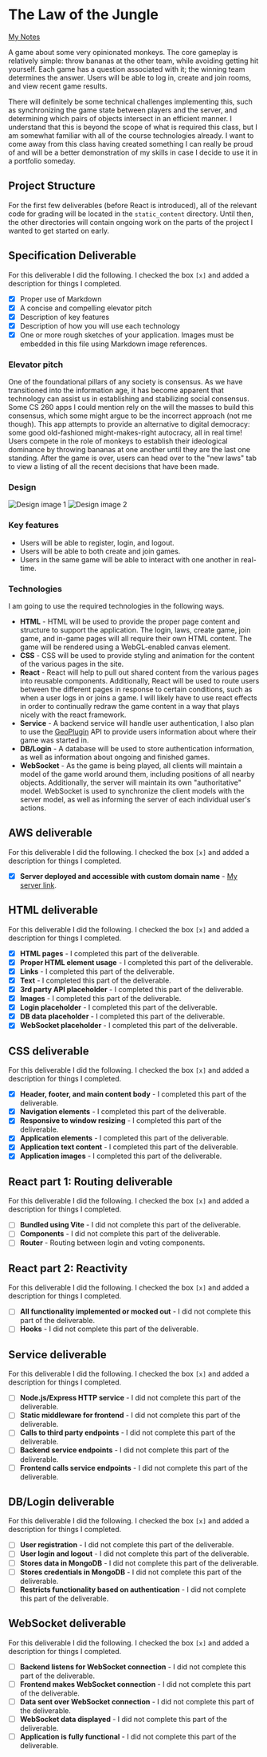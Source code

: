 # The Law of the Jungle

[My Notes](notes.md)

A game about some very opinionated monkeys.
The core gameplay is relatively simple: throw bananas at the other team, while avoiding getting hit yourself.
Each game has a question associated with it; the winning team determines the answer.
Users will be able to log in, create and join rooms, and view recent game results.

There will definitely be some technical challenges implementing this, such as synchronizing the game state between players and
the server, and determining which pairs of objects intersect in an efficient manner.
I understand that this is beyond the scope of what is required this class,
but I am somewhat familiar with all of the course technologies already.
I want to come away from this class having created something I can really be proud of
and will be a better demonstration of my skills in case I decide to use it in a portfolio someday.

## Project Structure

For the first few deliverables (before React is introduced), all of the relevant code for grading will be located in the `static_content` directory.
Until then, the other directories will contain ongoing work on the parts of the project I wanted to get started on early.

## Specification Deliverable

For this deliverable I did the following. I checked the box `[x]` and added a description for things I completed.

- [x] Proper use of Markdown
- [x] A concise and compelling elevator pitch
- [x] Description of key features
- [x] Description of how you will use each technology
- [x] One or more rough sketches of your application. Images must be embedded in this file using Markdown image references.

### Elevator pitch

One of the foundational pillars of any society is consensus. As we have transitioned into the information age,
it has become apparent that technology can assist us in establishing and stabilizing social consensus.
Some CS 260 apps I could mention rely on the will the masses to build this consensus, which some might argue to be the incorrect approach (not me though).
This app attempts to provide an alternative to digital democracy: some good old-fashioned might-makes-right autocracy, all in real time!
Users compete in the role of monkeys to establish their ideological dominance by throwing bananas at one another until they are the last one standing.
After the game is over, users can head over to the "new laws" tab to view a listing of all the recent decisions that have been made.

### Design

![Design image 1](design1.jpg)
![Design image 2](design2.jpg)

### Key features

- Users will be able to register, login, and logout.
- Users will be able to both create and join games.
- Users in the same game will be able to interact with one another in real-time.

### Technologies

I am going to use the required technologies in the following ways.

- **HTML** - HTML will be used to provide the proper page content and structure to support the application.
             The login, laws, create game, join game, and in-game pages will all require their own HTML content.
             The game will be rendered using a WebGL-enabled canvas element.
- **CSS** - CSS will be used to provide styling and animation for the content of the various pages in the site.
- **React** - React will help to pull out shared content from the various pages into reusable components.
              Additionally, React will be used to route users between the different pages
              in response to certain conditions, such as when a user logs in or joins a game.
              I will likely have to use react effects in order to continually redraw the game content
              in a way that plays nicely with the react framework.
- **Service** - A backend service will handle user authentication, 
                I also plan to use the [GeoPlugin](https://www.geoplugin.net) API to provide users 
                information about where their game was started in.
- **DB/Login** - A database will be used to store authentication information, as well as information about ongoing and finished games.
- **WebSocket** - As the game is being played, all clients will maintain a model of the game world around them, including positions of all nearby objects.
                  Additionally, the server will maintain its own "authoritative" model. WebSocket is used to synchronize the client models with the server model,
                  as well as informing the server of each individual user's actions.

## AWS deliverable

For this deliverable I did the following. I checked the box `[x]` and added a description for things I completed.

- [x] **Server deployed and accessible with custom domain name** - [My server link](https://startup.pizzasco.lol).

## HTML deliverable

For this deliverable I did the following. I checked the box `[x]` and added a description for things I completed.

- [x] **HTML pages** - I completed this part of the deliverable.
- [x] **Proper HTML element usage** - I completed this part of the deliverable.
- [x] **Links** - I completed this part of the deliverable.
- [x] **Text** - I completed this part of the deliverable.
- [x] **3rd party API placeholder** - I completed this part of the deliverable.
- [x] **Images** - I completed this part of the deliverable.
- [x] **Login placeholder** - I completed this part of the deliverable.
- [x] **DB data placeholder** - I completed this part of the deliverable.
- [x] **WebSocket placeholder** - I completed this part of the deliverable.

## CSS deliverable

For this deliverable I did the following. I checked the box `[x]` and added a description for things I completed.

- [x] **Header, footer, and main content body** - I completed this part of the deliverable.
- [x] **Navigation elements** - I completed this part of the deliverable.
- [x] **Responsive to window resizing** - I completed this part of the deliverable.
- [x] **Application elements** - I completed this part of the deliverable.
- [x] **Application text content** - I completed this part of the deliverable.
- [x] **Application images** - I completed this part of the deliverable.

## React part 1: Routing deliverable

For this deliverable I did the following. I checked the box `[x]` and added a description for things I completed.

- [ ] **Bundled using Vite** - I did not complete this part of the deliverable.
- [ ] **Components** - I did not complete this part of the deliverable.
- [ ] **Router** - Routing between login and voting components.

## React part 2: Reactivity

For this deliverable I did the following. I checked the box `[x]` and added a description for things I completed.

- [ ] **All functionality implemented or mocked out** - I did not complete this part of the deliverable.
- [ ] **Hooks** - I did not complete this part of the deliverable.

## Service deliverable

For this deliverable I did the following. I checked the box `[x]` and added a description for things I completed.

- [ ] **Node.js/Express HTTP service** - I did not complete this part of the deliverable.
- [ ] **Static middleware for frontend** - I did not complete this part of the deliverable.
- [ ] **Calls to third party endpoints** - I did not complete this part of the deliverable.
- [ ] **Backend service endpoints** - I did not complete this part of the deliverable.
- [ ] **Frontend calls service endpoints** - I did not complete this part of the deliverable.

## DB/Login deliverable

For this deliverable I did the following. I checked the box `[x]` and added a description for things I completed.

- [ ] **User registration** - I did not complete this part of the deliverable.
- [ ] **User login and logout** - I did not complete this part of the deliverable.
- [ ] **Stores data in MongoDB** - I did not complete this part of the deliverable.
- [ ] **Stores credentials in MongoDB** - I did not complete this part of the deliverable.
- [ ] **Restricts functionality based on authentication** - I did not complete this part of the deliverable.

## WebSocket deliverable

For this deliverable I did the following. I checked the box `[x]` and added a description for things I completed.

- [ ] **Backend listens for WebSocket connection** - I did not complete this part of the deliverable.
- [ ] **Frontend makes WebSocket connection** - I did not complete this part of the deliverable.
- [ ] **Data sent over WebSocket connection** - I did not complete this part of the deliverable.
- [ ] **WebSocket data displayed** - I did not complete this part of the deliverable.
- [ ] **Application is fully functional** - I did not complete this part of the deliverable.
